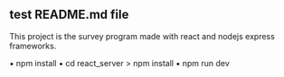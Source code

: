 ## test README.md file

This project is the survey program made with react and nodejs express frameworks.

▪ npm install
▪ cd react_server > npm install
▪ npm run dev
